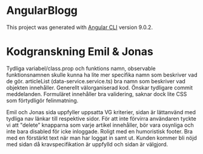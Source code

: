 # AngularBlogg

This project was generated with [Angular CLI](https://github.com/angular/angular-cli) version 9.0.2.


# Kodgranskning Emil & Jonas
Tydliga variabel/class.prop och funktions namn, observable funktionsnamnen skulle kunna ha lite mer specifika namn som beskriver vad de gör. articleList (data-service.service.ts) bra namn som beskriver vad objekten innehåller. Generellt välorganiserad kod. Önskar tydligare commit meddelanden. Formuläret innehåller bra validering, saknar dock lite CSS som förtydligör felinmatning. 

Emil och Jonas sida uppfyller uppsatta VG kriterier, sidan är lättanvänd med tydliga nav länkar till respektive sidor. För att inte förvirra användaren tyckte vi att "delete” knapparna som varje artikel innehåller, bör vara osynliga och inte bara disabled för icke inloggade. Roligt med en humoristisk footer. Bra med en förstärkt text när man har loggat in samt ut. Kunden kommer bli nöjd med sidan då kravspecifikation är uppfylld och sidan är välgjord. 